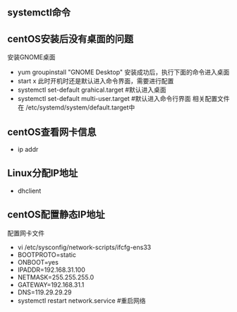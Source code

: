 ## systemctl命令

## centOS安装后没有桌面的问题
安装GNOME桌面
* yum groupinstall "GNOME Desktop"
安装成功后，执行下面的命令进入桌面
* start x
此时开机时还是默认进入命令界面，需要进行配置
* systemctl set-default grahical.target #默认进入桌面
* systemctl set-default multi-user.target #默认进入命令行界面
相关配置文件在 /etc/systemd/system/default.target中

## centOS查看网卡信息
* ip addr

## Linux分配IP地址
* dhclient

## centOS配置静态IP地址
配置网卡文件
* vi /etc/sysconfig/network-scripts/ifcfg-ens33
* BOOTPROTO=static
* ONBOOT=yes
* IPADDR=192.168.31.100
* NETMASK=255.255.255.0
* GATEWAY=192.168.31.1
* DNS=119.29.29.29
* systemctl restart network.service #重启网络

